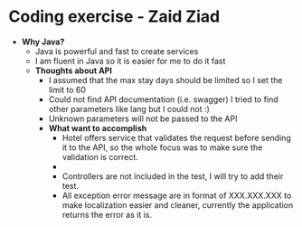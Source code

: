 # Coding exercise - Zaid Ziad
<ul>
	<li>
		<b>Why Java?</b>
		<ul>
			<li>Java is powerful and fast to create services</li>
			<li>I am fluent in Java so it is easier for me to do it fast</li>
		</ol>
	</li>
	<li>
		<b>Thoughts about API</b>
		<ul>
			<li>I assumed that the max stay days should be limited so I set the limit to 60</li>
			<li>Could not find API documentation (i.e. swagger) I tried to find other parameters like lang but I could not :)</li>
			<li>Unknown parameters will not be passed to the API</li>
		</ol>
	</li>
	<li>
		<b>What want to accomplish</b>
		<ul>
			<li>Hotel offers service that validates the request before sending it to the API, so the whole focus was to make sure the validation is correct.<li>
			<li>Controllers are not included in the test, I will try to add their test.</li>
			<li>All exception error message are in format of XXX.XXX.XXX to make localization easier and cleaner, currently the application returns the error as it is.</li>
		<ul>
	</li>
</ul>